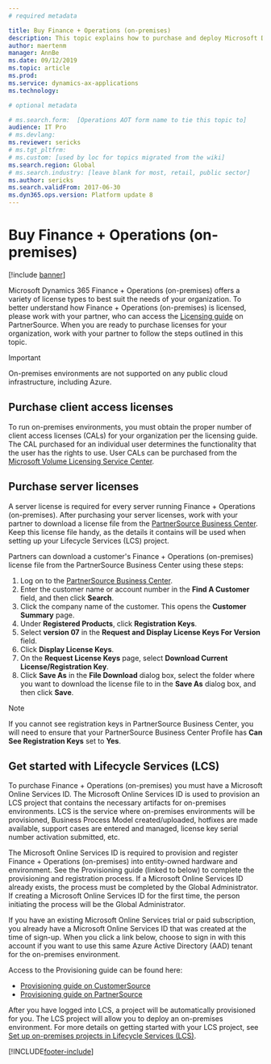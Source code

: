 ```yaml
---
# required metadata

title: Buy Finance + Operations (on-premises)
description: This topic explains how to purchase and deploy Microsoft Dynamics 365 Finance + Operations (on-premises).
author: maertenm 
manager: AnnBe
ms.date: 09/12/2019
ms.topic: article
ms.prod: 
ms.service: dynamics-ax-applications
ms.technology: 

# optional metadata

# ms.search.form:  [Operations AOT form name to tie this topic to]
audience: IT Pro
# ms.devlang: 
ms.reviewer: sericks
# ms.tgt_pltfrm: 
# ms.custom: [used by loc for topics migrated from the wiki]
ms.search.region: Global
# ms.search.industry: [leave blank for most, retail, public sector]
ms.author: sericks
ms.search.validFrom: 2017-06-30 
ms.dyn365.ops.version: Platform update 8 
---
```


# Buy Finance + Operations (on-premises)

[!include [banner](../includes/banner.md)]

Microsoft Dynamics 365 Finance + Operations (on-premises) offers a variety of license types to best suit the needs of your organization. To better understand how Finance + Operations (on-premises) is licensed, please work with your partner, who can access the [Licensing guide](https://mbs.microsoft.com/Files/public/365/DynamicsOperationsOnPremEnterprise.pdf) on PartnerSource. When you are ready to purchase licenses for your organization, work with your partner to follow the steps outlined in this topic.

> [!IMPORTANT]
> On-premises environments are not supported on any public cloud infrastructure, including Azure.

## Purchase client access licenses

To run on-premises environments, you must obtain the proper number of client access licenses (CALs) for your organization per the licensing guide. The CAL purchased for an individual user determines the functionality that the user has the rights to use. User CALs can be purchased from the [Microsoft Volume Licensing Service Center](https://www.microsoft.com/Licensing/servicecenter/default.aspx).

## Purchase server licenses

A server license is required for every server running Finance + Operations (on-premises). After purchasing your server licenses, work with your partner to download a license file from the [PartnerSource Business Center](https://businesscenter.mbs.microsoft.com/). Keep this license file handy, as the details it contains will be used when setting up your Lifecycle Services (LCS) project.

Partners can download a customer's Finance + Operations (on-premises) license file from the PartnerSource Business Center using these steps:

1. Log on to the [PartnerSource Business Center](https://businesscenter.mbs.microsoft.com/).
2. Enter the customer name or account number in the **Find A Customer** field, and then click **Search**.
3. Click the company name of the customer. This opens the **Customer Summary** page.
4. Under **Registered Products**, click **Registration Keys**.
5. Select **version 07** in the **Request and Display License Keys For Version** field.
6. Click **Display License Keys**.
7. On the **Request License Keys** page, select **Download Current License/Registration Key**.
8. Click **Save As** in the **File Download** dialog box, select the folder where you want to download the license file to in the **Save As** dialog box, and then click **Save**.

> [!NOTE]
> If you cannot see registration keys in PartnerSource Business Center, you will need to ensure that your PartnerSource Business Center Profile has **Can See Registration Keys** set to **Yes**.

## Get started with Lifecycle Services (LCS)

To purchase Finance + Operations (on-premises) you must have a Microsoft Online Services ID. The Microsoft Online Services ID is used to provision an LCS project that contains the necessary artifacts for on-premises environments. LCS is the service where on-premises environments will be provisioned, Business Process Model created/uploaded, hotfixes are made available, support cases are entered and managed, license key serial number activation submitted, etc.

The Microsoft Online Services ID is required to provision and register Finance + Operations (on-premises) into entity-owned hardware and environment. See the Provisioning guide (linked to below) to complete the provisioning and registration process. If a Microsoft Online Services ID already exists, the process must be completed by the Global Administrator. If creating a Microsoft Online Services ID for the first time, the person initiating the process will be the Global Administrator.

If you have an existing Microsoft Online Services trial or paid subscription, you already have a Microsoft Online Services ID that was created at the time of sign-up. When you click a link below, choose to sign in with this account if you want to use this same Azure Active Directory (AAD) tenant for the on-premises environment.

Access to the Provisioning guide can be found here:

- [Provisioning guide on CustomerSource](https://go.microsoft.com/fwlink/?linkid=852080)
- [Provisioning guide on PartnerSource](https://mbs.microsoft.com/partnersource/global/deployment/documentation/user-guides/D365Ops_OnPremEEProvisionGuide)

After you have logged into LCS, a project will be automatically provisioned for you. The LCS project will allow you to deploy an on-premises environment. For more details on getting started with your LCS project, see [Set up on-premises projects in Lifecycle Services (LCS)](../../dev-itpro/lifecycle-services/lbd-create-lcs-on-prem-project.md).


[!INCLUDE[footer-include](../../../includes/footer-banner.md)]